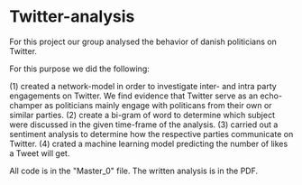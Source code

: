 # Twitter-analysis
For this project our group analysed the behavior of danish politicians on Twitter. 

For this purpose we did the following:

  (1) created a network-model in order to investigate inter- and intra party engagements on Twitter. We find evidence that Twitter serve as an echo-champer as    politicians mainly engage with politicans from their own or similar parties.
  (2) create a bi-gram of word to determine which subject were discussed in the given time-frame of the analysis.
  (3) carried out a sentiment analysis to determine how the respective parties communicate on Twitter.
  (4) crated a machine learning model predicting the number of likes a Tweet will get.

All code is in the "Master_0" file.
The written analysis is in the PDF.
